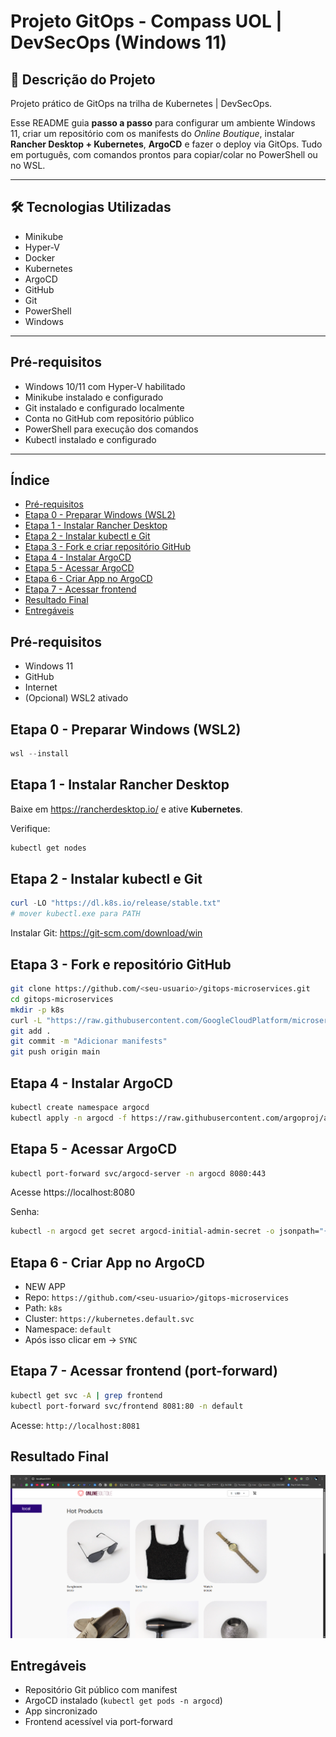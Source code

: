 # Projeto GitOps - Compass UOL | DevSecOps (Windows 11)

## 📝 Descrição do Projeto

Projeto prático de GitOps na trilha de Kubernetes | DevSecOps.

Esse README guia **passo a passo** para configurar um ambiente Windows
11, criar um repositório com os manifests do *Online Boutique*, instalar
**Rancher Desktop + Kubernetes**, **ArgoCD** e fazer o deploy via
GitOps. Tudo em português, com comandos prontos para copiar/colar no
PowerShell ou no WSL.

---

## 🛠️ Tecnologias Utilizadas

- Minikube
- Hyper-V
- Docker
- Kubernetes
- ArgoCD
- GitHub
- Git
- PowerShell
- Windows

---

## Pré-requisitos

- Windows 10/11 com Hyper-V habilitado
- Minikube instalado e configurado
- Git instalado e configurado localmente
- Conta no GitHub com repositório público
- PowerShell para execução dos comandos
- Kubectl instalado e configurado

---

## Índice

-   [Pré-requisitos](#pré-requisitos)
-   [Etapa 0 - Preparar Windows (WSL2)](#-etapa-0--preparar-windows-(wsl2))
-   [Etapa 1 - Instalar Rancher Desktop](#-etapa-1--instalar-rancher-desktop)
-   [Etapa 2 - Instalar kubectl e Git](#-etapa-2--instalar-kubectl-e-git)
-   [Etapa 3 - Fork e criar repositório GitHub](#-etapa-3--fork-e-criar-repositório-gitHub)
-   [Etapa 4 - Instalar ArgoCD](#-etapa-4--instalar-argocd)
-   [Etapa 5 - Acessar ArgoCD](#-etapa-5--acessar-argoCD)
-   [Etapa 6 - Criar App no ArgoCD](#-etapa-6--criar-app-no-argocd)
-   [Etapa 7 - Acessar frontend](#-etapa-7--acessar-frontend)
-   [Resultado Final](#resultado-final)
-   [Entregáveis](#entregáveis)

## Pré-requisitos

-   Windows 11
-   GitHub
-   Internet
-   (Opcional) WSL2 ativado

## Etapa 0 - Preparar Windows (WSL2)

``` powershell
wsl --install
```

## Etapa 1 - Instalar Rancher Desktop

Baixe em https://rancherdesktop.io/ e ative **Kubernetes**.

Verifique:

``` bash
kubectl get nodes
```

## Etapa 2 - Instalar kubectl e Git

``` powershell
curl -LO "https://dl.k8s.io/release/stable.txt"
# mover kubectl.exe para PATH
```
Instalar Git: https://git-scm.com/download/win

## Etapa 3 - Fork e repositório GitHub

``` bash
git clone https://github.com/<seu-usuario>/gitops-microservices.git
cd gitops-microservices
mkdir -p k8s
curl -L "https://raw.githubusercontent.com/GoogleCloudPlatform/microservices-demo/main/release/kubernetes-manifests.yaml" -o k8s/online-boutique.yaml
git add .
git commit -m "Adicionar manifests"
git push origin main
```

## Etapa 4 - Instalar ArgoCD

``` bash
kubectl create namespace argocd
kubectl apply -n argocd -f https://raw.githubusercontent.com/argoproj/argo-cd/stable/manifests/install.yaml
```

## Etapa 5 - Acessar ArgoCD

``` bash
kubectl port-forward svc/argocd-server -n argocd 8080:443
```

Acesse https://localhost:8080

Senha:

``` bash
kubectl -n argocd get secret argocd-initial-admin-secret -o jsonpath="{.data.password}" | base64 -d
```

## Etapa 6 - Criar App no ArgoCD

-   NEW APP
-   Repo: `https://github.com/<seu-usuario>/gitops-microservices`
-   Path: `k8s`
-   Cluster: `https://kubernetes.default.svc`
-   Namespace: `default`
-   Após isso clicar em -> `SYNC`

## Etapa 7 - Acessar frontend (port-forward)

``` bash
kubectl get svc -A | grep frontend
kubectl port-forward svc/frontend 8081:80 -n default
```

Acesse: `http://localhost:8081`

## Resultado Final
<p align="center">
  <img src="img/Resultado.png" alt="Resultado Do Projeto">
</p>

## Entregáveis

-   Repositório Git público com manifest
-   ArgoCD instalado (`kubectl get pods -n argocd`)
-   App sincronizado
-   Frontend acessível via port-forward
